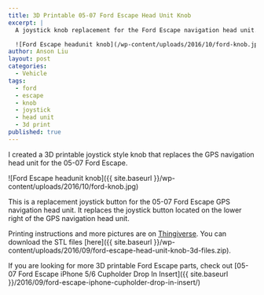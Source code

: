 ```yaml
---
title: 3D Printable 05-07 Ford Escape Head Unit Knob
excerpt: |
  A joystick knob replacement for the Ford Escape navigation head unit. 

  ![Ford Escape headunit knob](/wp-content/uploads/2016/10/ford-knob.jpg)
author: Anson Liu
layout: post
categories:
  - Vehicle
tags:
  - ford
  - escape
  - knob
  - joystick
  - head unit
  - 3d print
published: true
---
```


I created a 3D printable joystick style knob that replaces the GPS navigation head unit for the 05-07 Ford Escape. 

![Ford Escape headunit knob]({{ site.baseurl }}/wp-content/uploads/2016/10/ford-knob.jpg)

This is a replacement joystick button for the 05-07 Ford Escape GPS navigation head unit. It replaces the joystick button located on the lower right of the GPS navigation head unit.

Printing instructions and more pictures are on [Thingiverse](http://www.thingiverse.com/thing:1794734). You can download the STL files [here]({{ site.baseurl }}/wp-content/uploads/2016/09/ford-escape-head-unit-knob-3d-files.zip).

If you are looking for more 3D printable Ford Escape parts, check out [05-07 Ford Escape iPhone 5/6 Cupholder Drop In Insert]({{ site.baseurl }}/2016/09/ford-escape-iphone-cupholder-drop-in-insert/)
